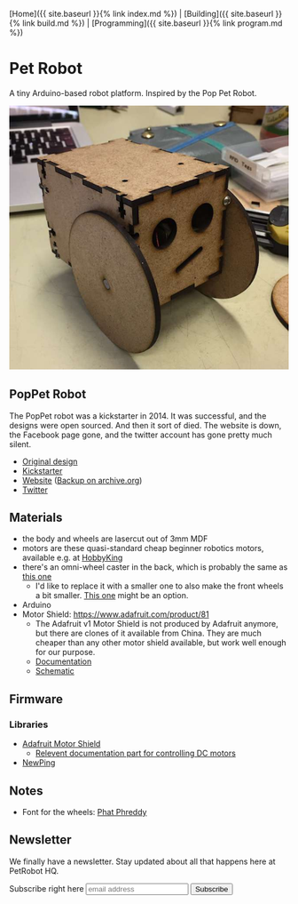[Home]({{ site.baseurl }}{% link index.md %}) | [Building]({{ site.baseurl }}{% link build.md %}) | [Programming]({{ site.baseurl }}{% link program.md %})


# Pet Robot

A tiny Arduino-based robot platform. Inspired by the Pop Pet Robot.

![Picture of the bot](img/robot.jpg)

## PopPet Robot
The PopPet robot was a kickstarter in 2014. It was successful, and the designs were open sourced. And then it sort of died. The website is down, the Facebook page gone, and the twitter account has gone pretty much silent.

* [Original design](https://www.thingiverse.com/thing:706375)
* [Kickstarter](https://www.kickstarter.com/projects/jaidynedwards/poppet-diy-arduino-compatible-open-hardware-robot)
* [Website](http://www.poppettherobot.com/) ([Backup on archive.org](https://web.archive.org/web/20160222195250/http://www.poppettherobot.com/))
* [Twitter](https://twitter.com/PopPetTheRobot)

## Materials
* the body and wheels are lasercut out of 3mm MDF
* motors are these quasi-standard cheap beginner robotics motors, available e.g. at [HobbyKing](https://hobbyking.com/de_de/geared-motor-w-90-deg-shaft-2pcs-bag.html)
* there's an omni-wheel caster in the back, which is probably the same as [this one](https://hobbyking.com/de_de/49x20x32mm-steel-ball-omni-wheel.html)
  * I'd like to replace it with a smaller one to also make the front wheels a bit smaller. [This one](https://hobbyking.com/de_de/50x23x25mm-steel-ball-omni-wheel.html) might be an option.
* Arduino
* Motor Shield: https://www.adafruit.com/product/81
  * The Adafruit v1 Motor Shield is not produced by Adafruit anymore, but there are clones of it available from China. They are much cheaper than any other motor shield available, but work well enough for our purpose.
  * [Documentation](https://learn.adafruit.com/adafruit-motor-shield/overview)
  * [Schematic](https://raw.githubusercontent.com/adafruit/Adafruit-Motor-Shield-for-Arduino/master/mshieldv12schem.png)

## Firmware
### Libraries
* [Adafruit Motor Shield](https://github.com/tiefpunkt/Adafruit-Motor-Shield-library/releases/tag/1.0.1)
  * [Relevent documentation part for controlling DC motors](https://learn.adafruit.com/adafruit-motor-shield/af-dcmotor-class)
* [NewPing](https://bitbucket.org/teckel12/arduino-new-ping/downloads/)

## Notes
* Font for the wheels: [Phat Phreddy](http://www.dafont.com/de/phatt-phreddy.font?text=WOOD+YEAR)

## Newsletter
We finally have a newsletter. Stay updated about all that happens here at PetRobot HQ.

<!-- Begin MailChimp Signup Form -->

<div id="mc_embed_signup">
<form action="//munichmakerlab.us15.list-manage.com/subscribe/post?u=0e83a25edeba666136a8a268a&amp;id=0e4aeba960" method="post" id="mc-embedded-subscribe-form" name="mc-embedded-subscribe-form" class="validate" target="_blank" novalidate>
    <div id="mc_embed_signup_scroll">
	<label for="mce-EMAIL">Subscribe right here</label>
	<input type="email" value="" name="EMAIL" class="email" id="mce-EMAIL" placeholder="email address" required> <input type="submit" value="Subscribe" name="subscribe" id="mc-embedded-subscribe" class="button">
    <!-- real people should not fill this in and expect good things - do not remove this or risk form bot signups-->
    <div style="position: absolute; left: -5000px;" aria-hidden="true"><input type="text" name="b_0e83a25edeba666136a8a268a_0e4aeba960" tabindex="-1" value=""></div>
    <div class="clear"></div>
    </div>
</form>
</div>

<!-- End MailChimp Signup Form -->
